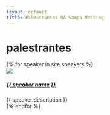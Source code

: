 ```yaml
---
layout: default
title: Palestrantes QA Sampa Meeting
---
```


<div class="speakers">
  <h1 class="pageTitle">palestrantes</h1>
  <div class="speakersContent">
    {% for speaker in site.speakers %}
      <div class="speaker">
        <div class="photo">
          <a href="{{ speaker.link }}" target="_blank"><img src="/assets/img/speakers/{{ speaker.image }}"></a>
        </div>
        <div class="text">
          <h5>
            <a href="{{ speaker.link }}" target="_blank">{{ speaker.name }}</a>
          </h5>
          <div class="description">
            {{ speaker.description }}
          </div>
        </div>
      </div>
    {% endfor %}
  </div>
</div>
